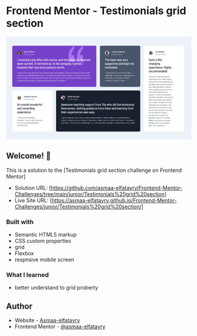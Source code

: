 # Frontend Mentor - Testimonials grid section



![](./screenshot.PNG)

## Welcome! 👋

This is a solution to the [Testimonials grid section challenge on Frontend Mentor]



- Solution URL: [https://github.com/asmaa-elfatayry/Frontend-Mentor-Challenges/tree/main/junior/Testimonials%20grid%20section]
- Live Site URL: [https://asmaa-elfatayry.github.io/Frontend-Mentor-Challenges/junior/Testimonials%20grid%20section/]




### Built with

- Semantic HTML5 markup
- CSS custom properties
- grid
- Flexbox
- respnsive mobile screen

### What I learned

- better understand to grid proberty





## Author

- Website - [Asmaa-elfatayry](https://github.com/asmaa-elfatayry)
- Frontend Mentor - [@asmaa-elfatayry](https://www.frontendmentor.io/profile/asmaa-elfatayry)
